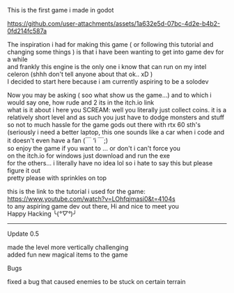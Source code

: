 This is the first game i made in godot  


https://github.com/user-attachments/assets/1a632e5d-07bc-4d2e-b4b2-0fd214fc587a


The inspiration i had for making this game ( or following this tutorial and changing some things ) is that i have been wanting to get into game dev for a while  
and frankly this engine is the only one i know that can run on my intel celeron (shhh don't tell anyone about that ok.. xD )  
I decided to start here because i am currently aspiring to be a solodev  

Now you may be asking ( soo what show us the game...) and to which i would say one, how rude and 2 its in the itch.io link  
what is it about i here you SCREAM: well you literally just collect coins. it is a relatively short level and as such you just have to dodge monsters and stuff  
so not to much hassle for the game gods out there with rtx 60 sth's (seriously i need a better laptop, this one sounds like a car when i code and it doesn't even have a fan (￣ ‘i ￣;)  
so enjoy the game if you want to ... or don't i can't force you  
on the itch.io for windows just download and run the exe  
for the others... i literally have no idea lol so i hate to say this but please figure it out  
pretty please with sprinkles on top  

this is the link to the tutorial i used for the game: https://www.youtube.com/watch?v=LOhfqjmasi0&t=4104s  
to any aspiring game dev out there, Hi and nice to meet you  
Happy Hacking ╰(*°▽°*)╯ 

--------------------------------------------------------------------------------------------
Update 0.5  

 made the level more vertically challenging  
 added fun new magical items to the game  

Bugs

 fixed a bug that caused enemies to be stuck on certain terrain​
